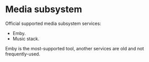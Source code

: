 # Media subsystem

Official supported media subsystem services:

- Emby.
- Music stack.

Emby is the most-supported tool, another services are old and not frequently-used.


